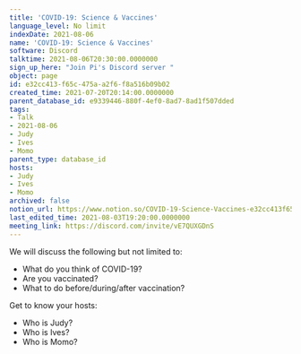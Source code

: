 ```yaml
---
title: 'COVID-19: Science & Vaccines'
language_level: No limit
indexDate: 2021-08-06
name: 'COVID-19: Science & Vaccines'
software: Discord
talktime: 2021-08-06T20:30:00.0000000
sign_up_here: "Join Pi's Discord server "
object: page
id: e32cc413-f65c-475a-a2f6-f8a516b09b02
created_time: 2021-07-20T20:14:00.0000000
parent_database_id: e9339446-880f-4ef0-8ad7-8ad1f507dded
tags:
- Talk
- 2021-08-06
- Judy
- Ives
- Momo
parent_type: database_id
hosts:
- Judy
- Ives
- Momo
archived: false
notion_url: https://www.notion.so/COVID-19-Science-Vaccines-e32cc413f65c475aa2f6f8a516b09b02
last_edited_time: 2021-08-03T19:20:00.0000000
meeting_link: https://discord.com/invite/vE7QUXGDnS
---
```



We will discuss the following but not limited to:
   - What do you think of COVID-19?
   - Are you vaccinated?
   - What to do before/during/after vaccination?

Get to know your hosts:
   - Who is Judy?
   - Who is Ives?
   - Who is Momo?



